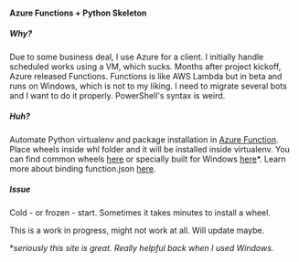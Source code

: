 #### Azure Functions + Python Skeleton

##### Why?
Due to some business deal, I use Azure for a client.
I initially handle scheduled works using a VM, which sucks. Months after project kickoff, Azure released Functions.
Functions is like AWS Lambda but in beta and runs on Windows, which is not to my liking.
I need to migrate several bots and I want to do it properly. PowerShell's syntax is weird.

##### Huh?
Automate Python virtualenv and package installation in [Azure Function](https://azure.microsoft.com/en-us/services/functions/).
Place wheels inside whl folder and it will be installed inside virtualenv.
You can find common wheels [here](https://pypi.python.org/pypi) or specially built for Windows [here](http://www.lfd.uci.edu/~gohlke/pythonlibs/)*.
Learn more about binding function.json [here](https://docs.microsoft.com/en-us/azure/azure-functions/functions-triggers-bindings).

##### Issue
Cold - or frozen - start. Sometimes it takes minutes to install a wheel.

This is a work in progress, might not work at all. Will update maybe.

\**seriously this site is great. Really helpful back when I used Windows.*